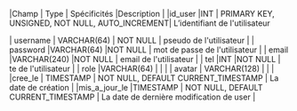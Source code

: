  
|Champ  | Type | Spécificités |Description |
|id_user  |INT  | PRIMARY KEY, UNSIGNED, NOT NULL, AUTO_INCREMENT| L’identifiant de l'utilisateur

| username | VARCHAR(64) | NOT NULL | pseudo de l'utilisateur |
| password |VARCHAR(64)  |NOT NULL  | mot de passe de l'utilisateur |
| email |VARCHAR(240)  |NOT NULL  | email de l'utilisateur |
| tel |INT  |NOT NULL  | te de l'utilisateur |
| role |VARCHAR(64)  |  |  |
| avatar | VARCHAR(128) |  |  |
|cree_le | TIMESTAMP | NOT NULL, DEFAULT CURRENT_TIMESTAMP | La date de création |
 |mis_a_jour_le |TIMESTAMP  | NOT NULL, DEFAULT CURRENT_TIMESTAMP | La date de dernière modification de user |
<!--stackedit_data:
eyJoaXN0b3J5IjpbLTk2NTkxNTM2MiwtODMyNTU3MjA1XX0=
-->